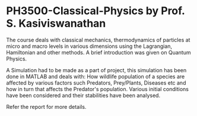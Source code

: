 # PH3500-Classical-Physics by Prof. S. Kasiviswanathan
The course deals with classical mechanics, thermodynamics of particles at micro and macro levels in various dimensions using the Lagrangian, Hamiltonian and other methods. A brief introduction was given on Quantum Physics.

A Simulation had to be made as a part of project, this simulation has been done in MATLAB and deals with: How wildlife population of a species are affected by various factors such Predators, Prey/Plants, Diseases etc and how in turn that affects the Predator's population. Various initial conditions have been considered and their stabilities have been analysed. 

Refer the report for more details.
